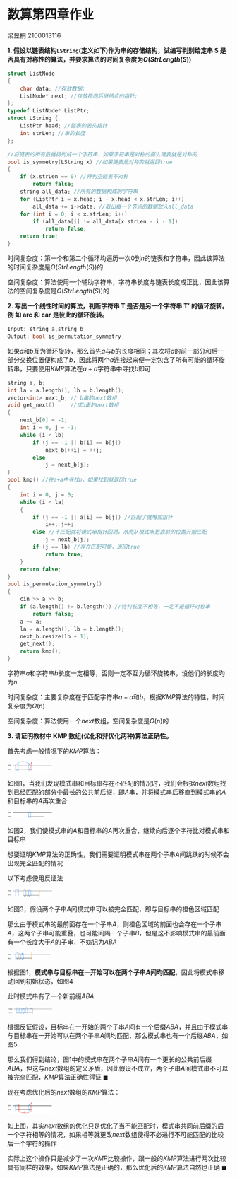 # 数算第四章作业

梁昱桐 2100013116

**1. 假设以链表结构`LString`(定义如下)作为串的存储结构，试编写判别给定串 S 是否具有对称性的算法，并要求算法的时间复杂度为$O(StrLength(S))$**

```c++
struct ListNode
{
	char data; //存放数据;
	ListNode* next; //存放指向后继结点的指针;
};
typedef ListNode* ListPtr;
struct LString {
	ListPtr head; //链表的表头指针
	int strLen; //串的长度 
};
```

```c++
//将链表的所有数据排列成一个字符串，如果字符串是对称的那么链表就是对称的
bool is_symmetry(LString x) //如果链表是对称的就返回true
{
    if (x.strLen == 0) //特判空链表不对称
        return false;
    string all_data; //所有的数据构成的字符串
    for (ListPtr i = x.head; i - x.head < x.strLen; i++)
        all_data += i->data; //取出每一个节点的数据放入all_data
    for (int i = 0; i < x.strLen; i++)
        if (all_data[i] != all_data[x.strLen - i - 1])
            return false;
    return true;
}
```

时间复杂度：第一个和第二个循环均遍历一次$0$到$n$的链表和字符串，因此该算法的时间复杂度是$O(StrLength(S))$的

空间复杂度：算法使用一个辅助字符串，字符串长度与链表长度成正比，因此该算法的空间复杂度是$O(StrLength(S))$的

**2. 写出一个线性时间的算法，判断字符串 T 是否是另一个字符串 T’ 的循环旋转。例 如 arc 和 car 是彼此的循环旋转。**

```c++
Input: string a,string b
Output: bool is_permutation_symmetry
```

如果$a$和$b$互为循环旋转，那么首先$a$与$b$的长度相同；其次将$a$的前一部分和后一部分交换位置便构成了$b$，因此将两个$a$连接起来便一定包含了所有可能的循环旋转串，只要使用$KMP$算法在$a+a$字符串中寻找$b$即可

```c++
string a, b;
int la = a.length(), lb = b.length();
vector<int> next_b; // b串的next数组
void get_next()     //求b串的next数组
{
    next_b[0] = -1;
    int i = 0, j = -1;
    while (i < lb)
        if (j == -1 || b[i] == b[j])
            next_b[++i] = ++j;
        else
            j = next_b[j];
}
bool kmp() //在a+a中寻找b，如果找到就返回true
{
    int i = 0, j = 0;
    while (i < la)
    {
        if (j == -1 || a[i] == b[j]) //匹配了就增加指针
            i++, j++;
        else //不匹配就将模式串指针回溯，从而从模式串更靠前的位置开始匹配
            j = next_b[j];
        if (j == lb) //存在匹配可能，返回true
            return true;
    }
    return false;
}
bool is_permutation_symmetry()
{
    cin >> a >> b;
    if (a.length() != b.length()) //特判长度不相等，一定不是循环对称串
        return false;
    a += a;
    la = a.length(), lb = b.length();
    next_b.resize(lb + 1);
    get_next();
    return kmp();
}
```

字符串$a$和字符串$b$长度一定相等，否则一定不互为循环旋转串，设他们的长度均为$n$

时间复杂度：主要复杂度在于匹配字符串$a+a$和$b$，根据$KMP$算法的特性，时间复杂度为$O(n)$

空间复杂度：算法使用一个$next$数组，空间复杂度是$O(n)$的

**3. 请证明教材中 KMP 数组(优化和非优化两种)算法正确性。**

首先考虑一般情况下的$KMP$算法：

<img src="image-20220924130633494.png" alt="image-20220924130633494" style="zoom:10%;" />

如图$1$，当我们发现模式串和目标串存在不匹配的情况时，我们会根据$next$数组找到已经匹配的部分中最长的公共前后缀，即$A$串，并将模式串后移直到模式串的$A$和目标串的$A$再次重合

<img src="image-20220924130711712.png" alt="image-20220924130711712" style="zoom:10%;" />

如图$2$，我们使模式串的$A$和目标串的$A$再次重合，继续向后逐个字符比对模式串和目标串

想要证明$KMP$算法的正确性，我们需要证明模式串在两个子串$A$间跳跃的时候不会出现完全匹配的情况

以下考虑使用反证法

<img src="image-20220924130723473.png" alt="image-20220924130723473" style="zoom:10%;" />

如图$3$，假设两个子串$A$间模式串可以被完全匹配，即与目标串的橙色区域匹配

那么由于模式串的最前面存在一个子串$A$，则橙色区域的前面也会存在一个子串$A$，这两个子串可能重叠，也可能间隔一个子串$B$，但是这不影响模式串的最前面有一个长度大于$A$的子串，不妨记为$ABA$

<img src="image-20220924130734420.png" alt="image-20220924130734420" style="zoom:10%;" />

根据图$1$，**模式串与目标串在一开始可以在两个子串$A$间均匹配**，因此将模式串移动回到初始状态，如图$4$

此时模式串有了一个新前缀$ABA$

<img src="image-20220924132448992.png" alt="image-20220924132448992" style="zoom:10%;" />

根据反证假设，目标串在一开始的两个子串$A$间有一个后缀$ABA$，并且由于模式串与目标串在一开始可以在两个子串$A$间均匹配，那么模式串也有一个后缀$ABA$，如图$5$

那么我们得到结论，图$1$中的模式串在两个子串$A$间有一个更长的公共前后缀$ABA$，但这与$next$数组的定义矛盾，因此假设不成立，两个子串$A$间模式串不可以被完全匹配，$KMP$算法正确性得证		$\blacksquare$

现在考虑优化后的$next$数组的$KMP$算法：

<img src="image-20220924133734067.png" alt="image-20220924133734067" style="zoom:10%;" />

如上图，其实$next$数组的优化只是优化了当不能匹配时，模式串共同前后缀的后一个字符相等的情况，如果相等就更改$next$数组使得不必进行不可能匹配的比较后一个字符的操作

实际上这个操作只是减少了一次$KMP$比较操作，跟一般的$KMP$算法进行两次比较具有同样的效果，如果$KMP$算法是正确的，那么优化后的$KMP$算法自然也正确		$\blacksquare$